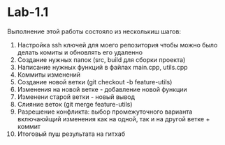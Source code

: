 # Lab-1.1

Выполнение этой работы состояло из несколькиш шагов:

1. Настройка ssh ключей для моего репозитория чтобы можно было делать комиты и обновлять его удаленно
2. Создание нужных папок (src, build для сборки проекта)
3. Написание нужных функций в файлах main.cpp, utils.cpp
4. Коммиты изменений
5. Создание новой ветки (git checkout -b feature-utils)
6. Изменения на новой ветке - добавление новой функции
7. Изменени старой ветки - новый вывод
8. Слияние веток (git merge feature-utils)
9. Разрешение конфликта: выбор промежуточного варианта включаюйщий изменения как на одной, так и на другой ветке + коммит
10. Итоговый пуш результата на гитхаб
    
